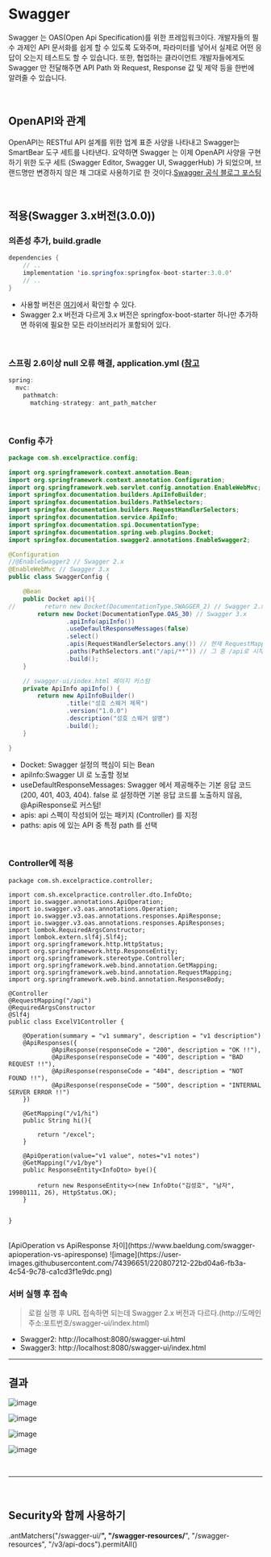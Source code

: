 # Swagger
Swagger 는 OAS(Open Api Specification)를 위한 프레임워크이다. 개발자들의 필수 과제인 API 문서화를 쉽게 할 수 있도록 도와주며, 파라미터를 넣어서 실제로 어떤 응답이 오는지 테스트도 할 수 있습니다. 또한, 협업하는 클라이언트 개발자들에게도 Swagger 만 전달해주면 API Path 와 Request, Response 값 및 제약 등을 한번에 알려줄 수 있습니다.

<br>

## OpenAPI와 관계
OpenAPI는 RESTful API 설계를 위한 업계 표준 사양을 나타내고 Swagger는 SmartBear 도구 세트를 나타낸다. 요약하면 Swagger 는 이제 OpenAPI 사양을 구현하기 위한 도구 세트 (Swagger Editor, Swagger UI, SwaggerHub) 가 되었으며, 브랜드명만 변경하지 않은 채 그대로 사용하기로 한 것이다.[Swagger 공식 블로그 포스팅](https://swagger.io/blog/api-strategy/difference-between-swagger-and-openapi/)

<br>

## 적용(Swagger 3.x버전(3.0.0))

### 의존성 추가, build.gradle
```java
dependencies {
    // ..
    implementation 'io.springfox:springfox-boot-starter:3.0.0'
    // ..
}
```
- 사용할 버전은 [여기](https://mvnrepository.com/artifact/io.springfox/springfox-boot-starter)에서 확인할 수 있다.
- Swagger 2.x 버전과 다르게 3.x 버전은 springfox-boot-starter 하나만 추가하면 하위에 필요한 모든 라이브러리가 포함되어 있다.

<br>

### 스프링 2.6이상 null 오류 해결, application.yml ([참고](https://goyunji.tistory.com/137)
```java
spring:
  mvc:
    pathmatch:
      matching-strategy: ant_path_matcher
```

<br>

### Config 추가
```java
package com.sh.excelpractice.config;

import org.springframework.context.annotation.Bean;
import org.springframework.context.annotation.Configuration;
import org.springframework.web.servlet.config.annotation.EnableWebMvc;
import springfox.documentation.builders.ApiInfoBuilder;
import springfox.documentation.builders.PathSelectors;
import springfox.documentation.builders.RequestHandlerSelectors;
import springfox.documentation.service.ApiInfo;
import springfox.documentation.spi.DocumentationType;
import springfox.documentation.spring.web.plugins.Docket;
import springfox.documentation.swagger2.annotations.EnableSwagger2;

@Configuration
//@EnableSwagger2 // Swagger 2.x
@EnableWebMvc // Swagger 3.x
public class SwaggerConfig {

    @Bean
    public Docket api(){
//        return new Docket(DocumentationType.SWAGGER_2) // Swagger 2.x
        return new Docket(DocumentationType.OAS_30) // Swagger 3.x
                .apiInfo(apiInfo())
                .useDefaultResponseMessages(false)
                .select()
                .apis(RequestHandlerSelectors.any()) // 현재 RequestMapping으로 할당된 모든 URL 리스트 추출
                .paths(PathSelectors.ant("/api/**")) // 그 중 /api로 시작하는 URL들만 필터릉
                .build();
    }

    // swagger-ui/index.html 페이지 커스텀
    private ApiInfo apiInfo() {
        return new ApiInfoBuilder()
                .title("성호 스웨거 제목")
                .version("1.0.0")
                .description("성호 스웨거 설명")
                .build();
    }

}

```
- Docket: Swagger 설정의 핵심이 되는 Bean
- apiInfo:Swagger UI 로 노출할 정보
- useDefaultResponseMessages: Swagger 에서 제공해주는 기본 응답 코드 (200, 401, 403, 404). false 로 설정하면 기본 응답 코드를 노출하지 않음, @ApiResponse로 커스텀!
- apis: api 스펙이 작성되어 있는 패키지 (Controller) 를 지정
- paths: apis 에 있는 API 중 특정 path 를 선택

<br>

### Controller에 적용
```
package com.sh.excelpractice.controller;

import com.sh.excelpractice.controller.dto.InfoDto;
import io.swagger.annotations.ApiOperation;
import io.swagger.v3.oas.annotations.Operation;
import io.swagger.v3.oas.annotations.responses.ApiResponse;
import io.swagger.v3.oas.annotations.responses.ApiResponses;
import lombok.RequiredArgsConstructor;
import lombok.extern.slf4j.Slf4j;
import org.springframework.http.HttpStatus;
import org.springframework.http.ResponseEntity;
import org.springframework.stereotype.Controller;
import org.springframework.web.bind.annotation.GetMapping;
import org.springframework.web.bind.annotation.RequestMapping;
import org.springframework.web.bind.annotation.ResponseBody;

@Controller
@RequestMapping("/api")
@RequiredArgsConstructor
@Slf4j
public class ExcelV1Controller {

    @Operation(summary = "v1 summary", description = "v1 description")
    @ApiResponses({
            @ApiResponse(responseCode = "200", description = "OK !!"),
            @ApiResponse(responseCode = "400", description = "BAD REQUEST !!"),
            @ApiResponse(responseCode = "404", description = "NOT FOUND !!"),
            @ApiResponse(responseCode = "500", description = "INTERNAL SERVER ERROR !!")
    })

    @GetMapping("/v1/hi")
    public String hi(){

        return "/excel";
    }

    @ApiOperation(value="v1 value", notes="v1 notes")
    @GetMapping("/v1/bye")
    public ResponseEntity<InfoDto> bye(){

        return new ResponseEntity<>(new InfoDto("김성호", "남자", 19980111, 26), HttpStatus.OK);
    }


}

```


<br>
[ApiOperation vs ApiResponse 차이](https://www.baeldung.com/swagger-apioperation-vs-apiresponse)
![image](https://user-images.githubusercontent.com/74396651/220807212-22bd04a6-fb3a-4c54-9c78-ca1cd3f1e9dc.png)


<br>

### 서버 실행 후 접속
> 로컬 실행 후 URL 접속하면 되는데 Swagger 2.x 버전과 다르다.(http://도메인주소:포트번호/swagger-ui/index.html)
- Swagger2: http://localhost:8080/swagger-ui.html
- Swagger3: http://localhost:8080/swagger-ui/index.html


<hr>

## 결과

![image](https://user-images.githubusercontent.com/74396651/220810301-0a866c3d-d86a-4a9f-bd13-42f36dfc793e.png)

![image](https://user-images.githubusercontent.com/74396651/220810182-75ad7003-3eea-4794-b756-cda79dafcdda.png)

![image](https://user-images.githubusercontent.com/74396651/220810206-585c8539-b51f-4c66-b857-f83e1dd27c72.png)

![image](https://user-images.githubusercontent.com/74396651/220810238-4e1e3644-405c-45ef-b180-127714961601.png)


<br>
<hr>
<br>

## Security와 함께 사용하기 

.antMatchers("/swagger-ui/**", "/swagger-resources/**", "/swagger-resources", "/v3/api-docs").permitAll() 


